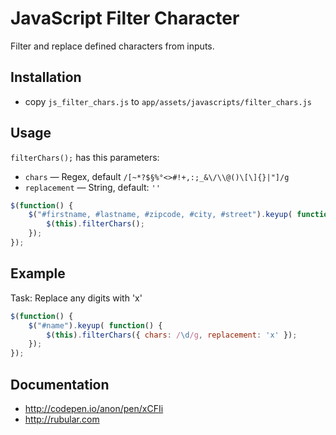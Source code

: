 # JavaScript Filter Character

Filter and replace defined characters from inputs.

## Installation

* copy `js_filter_chars.js` to `app/assets/javascripts/filter_chars.js`

## Usage

`filterChars();` has this parameters:

* `chars` — Regex, default `/[~*?$§%°<>#!+,:;_&\/\\@()\[\]{}|"]/g`
* `replacement` — String, default: `''`

```js
$(function() {
    $("#firstname, #lastname, #zipcode, #city, #street").keyup( function() {
        $(this).filterChars();
    });
});
```

## Example

Task: Replace any digits with 'x'

```js
$(function() {
    $("#name").keyup( function() {
        $(this).filterChars({ chars: /\d/g, replacement: 'x' });
    });
});
```

## Documentation

* http://codepen.io/anon/pen/xCFIi
* http://rubular.com
